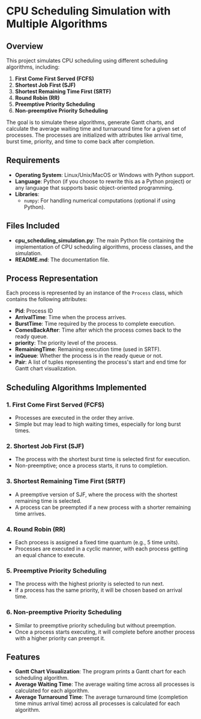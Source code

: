 # CPU Scheduling Simulation with Multiple Algorithms

## Overview

This project simulates CPU scheduling using different scheduling algorithms, including:
1. **First Come First Served (FCFS)**
2. **Shortest Job First (SJF)**
3. **Shortest Remaining Time First (SRTF)**
4. **Round Robin (RR)**
5. **Preemptive Priority Scheduling**
6. **Non-preemptive Priority Scheduling**

The goal is to simulate these algorithms, generate Gantt charts, and calculate the average waiting time and turnaround time for a given set of processes. The processes are initialized with attributes like arrival time, burst time, priority, and time to come back after completion.

## Requirements

- **Operating System**: Linux/Unix/MacOS or Windows with Python support.
- **Language**: Python (if you choose to rewrite this as a Python project) or any language that supports basic object-oriented programming.
- **Libraries**: 
  - `numpy`: For handling numerical computations (optional if using Python).
  
## Files Included

- **cpu_scheduling_simulation.py**: The main Python file containing the implementation of CPU scheduling algorithms, process classes, and the simulation.
- **README.md**: The documentation file.

## Process Representation

Each process is represented by an instance of the `Process` class, which contains the following attributes:
- **Pid**: Process ID
- **ArrivalTime**: Time when the process arrives.
- **BurstTime**: Time required by the process to complete execution.
- **ComesBackAfter**: Time after which the process comes back to the ready queue.
- **priority**: The priority level of the process.
- **RemainingTime**: Remaining execution time (used in SRTF).
- **inQueue**: Whether the process is in the ready queue or not.
- **Pair**: A list of tuples representing the process's start and end time for Gantt chart visualization.

## Scheduling Algorithms Implemented

### 1. **First Come First Served (FCFS)**
   - Processes are executed in the order they arrive.
   - Simple but may lead to high waiting times, especially for long burst times.

### 2. **Shortest Job First (SJF)**
   - The process with the shortest burst time is selected first for execution.
   - Non-preemptive; once a process starts, it runs to completion.

### 3. **Shortest Remaining Time First (SRTF)**
   - A preemptive version of SJF, where the process with the shortest remaining time is selected.
   - A process can be preempted if a new process with a shorter remaining time arrives.

### 4. **Round Robin (RR)**
   - Each process is assigned a fixed time quantum (e.g., 5 time units).
   - Processes are executed in a cyclic manner, with each process getting an equal chance to execute.

### 5. **Preemptive Priority Scheduling**
   - The process with the highest priority is selected to run next.
   - If a process has the same priority, it will be chosen based on arrival time.

### 6. **Non-preemptive Priority Scheduling**
   - Similar to preemptive priority scheduling but without preemption.
   - Once a process starts executing, it will complete before another process with a higher priority can preempt it.

## Features

- **Gantt Chart Visualization**: The program prints a Gantt chart for each scheduling algorithm.
- **Average Waiting Time**: The average waiting time across all processes is calculated for each algorithm.
- **Average Turnaround Time**: The average turnaround time (completion time minus arrival time) across all processes is calculated for each algorithm.


